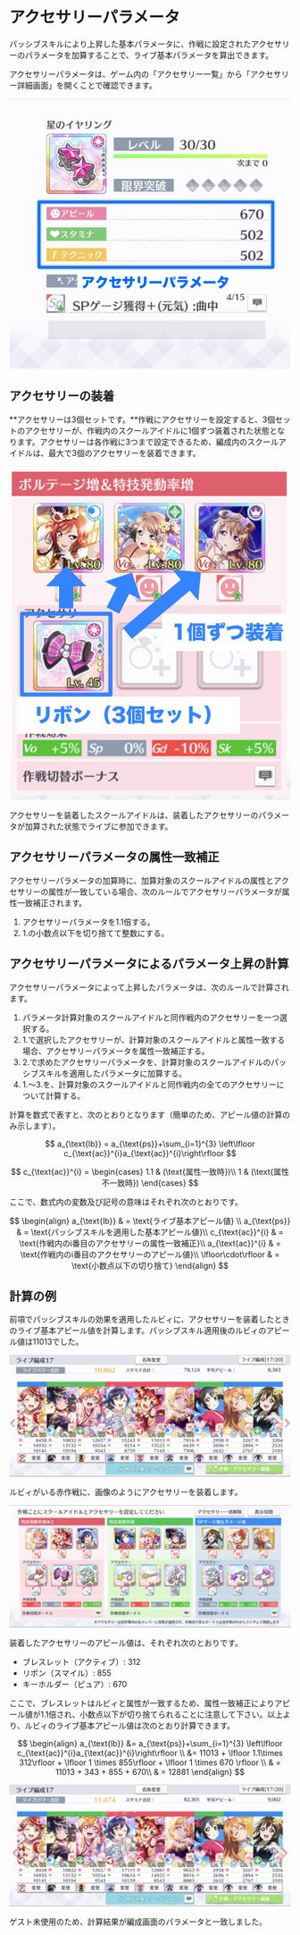 # アクセサリーパラメータ

パッシブスキルにより上昇した基本パラメータに、作戦に設定されたアクセサリーのパラメータを加算することで、ライブ基本パラメータを算出できます。

アクセサリーパラメータは、ゲーム内の「アクセサリー一覧」から「アクセサリー詳細画面」を開くことで確認できます。

![&#x30A2;&#x30AF;&#x30BB;&#x30B5;&#x30EA;&#x30FC;&#x30D1;&#x30E9;&#x30E1;&#x30FC;&#x30BF;](../../.gitbook/assets/fig1-1-4a_accessory_parameters.jpg)

## アクセサリーの装着

**アクセサリーは3個セットです。**作戦にアクセサリーを設定すると、3個セットのアクセサリーが、作戦内のスクールアイドルに1個ずつ装着された状態となります。アクセサリーは各作戦に3つまで設定できるため、編成内のスクールアイドルは、最大で3個のアクセサリーを装着できます。

![](../../.gitbook/assets/fig1-1-4b_accessories_target.jpg)

アクセサリーを装着したスクールアイドルは、装着したアクセサリーのパラメータが加算された状態でライブに参加できます。

## アクセサリーパラメータの属性一致補正

アクセサリーパラメータの加算時に、加算対象のスクールアイドルの属性とアクセサリーの属性が一致している場合、次のルールでアクセサリーパラメータが属性一致補正されます。

1. アクセサリーパラメータを1.1倍する。
2. 1.の小数点以下を切り捨てて整数にする。

## アクセサリーパラメータによるパラメータ上昇の計算

アクセサリーパラメータによって上昇したパラメータは、次のルールで計算されます。

1. パラメータ計算対象のスクールアイドルと同作戦内のアクセサリーを一つ選択する。
2. 1.で選択したアクセサリーが、計算対象のスクールアイドルと属性一致する場合、アクセサリーパラメータを属性一致補正する。
3. 2.で求めたアクセサリーパラメータを、計算対象のスクールアイドルのパッシブスキルを適用したパラメータに加算する。
4. 1.〜3.を、計算対象のスクールアイドルと同作戦内の全てのアクセサリーについて計算する。

計算を数式で表すと、次のとおりとなります（簡単のため、アピール値の計算のみ示します）。

$$
a_{\text{lb}} = a_{\text{ps}}+\sum_{i=1}^{3} \left\lfloor c_{\text{ac}}^{i}a_{\text{ac}}^{i}\right\rfloor
$$

$$
c_{\text{ac}}^{i} = 
\begin{cases}
  1.1 & (\text{属性一致時})\\
  1 & (\text{属性不一致時})
\end{cases}
$$

ここで、数式内の変数及び記号の意味はそれぞれ次のとおりです。

$$
\begin{align}
  a_{\text{lb}} & = \text{ライブ基本アピール値} \\
  a_{\text{ps}} & = \text{パッシブスキルを適用した基本アピール値}\\
  c_{\text{ac}}^{i} & = \text{作戦内のi番目のアクセサリーの属性一致補正}\\
  a_{\text{ac}}^{i} & = \text{作戦内のi番目のアクセサリーのアピール値}\\
  \lfloor\cdot\rfloor & = \text{小数点以下の切り捨て}
\end{align}
$$

## 計算の例

前項でパッシブスキルの効果を適用したルビィに、アクセサリーを装着したときのライブ基本アピール値を計算します。パッシブスキル適用後のルビィのアピール値は11013でした。

![](../../.gitbook/assets/fig1-1-3d_passive_skill_calc_2.jpg)

ルビィがいる赤作戦に、画像のようにアクセサリーを装着します。

![](../../.gitbook/assets/fig1-1-4c_accessories_calc_result_1.jpg)

装着したアクセサリーのアピール値は、それぞれ次のとおりです。

* ブレスレット（アクティブ）: 312
* リボン（スマイル）: 855
* キーホルダー（ピュア）: 670

ここで、ブレスレットはルビィと属性が一致するため、属性一致補正によりアピール値が1.1倍され、小数点以下が切り捨てられることに注意して下さい。以上より、ルビィのライブ基本アピール値は次のとおり計算できます。

$$
\begin{align}
  a_{\text{lb}} &= a_{\text{ps}}+\sum_{i=1}^{3} \left\lfloor c_{\text{ac}}^{i}a_{\text{ac}}^{i}\right\rfloor \\
 &= 11013 + \lfloor 1.1\times 312\rfloor + \lfloor 1 \times 855\rfloor + \lfloor 1 \times 670 \rfloor \\
& = 11013 + 343 + 855 + 670\\
& = 12881
\end{align}
$$

![](../../.gitbook/assets/fig1-1-4d_accessories_calc_result_2.jpg)

ゲスト未使用のため、計算結果が編成画面のパラメータと一致しました。

